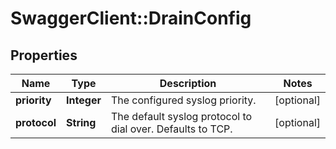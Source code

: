 # SwaggerClient::DrainConfig

## Properties
Name | Type | Description | Notes
------------ | ------------- | ------------- | -------------
**priority** | **Integer** | The configured syslog priority. | [optional] 
**protocol** | **String** | The default syslog protocol to dial over. Defaults to TCP. | [optional] 


